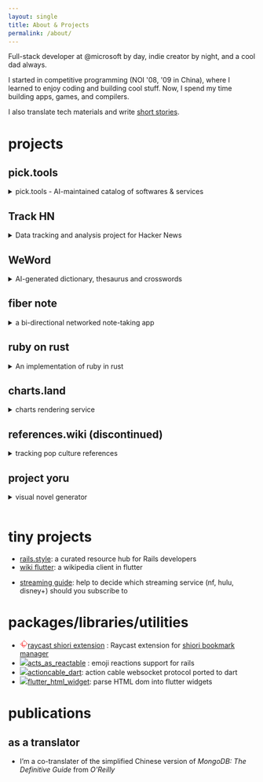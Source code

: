 ```yaml
---
layout: single
title: About & Projects
permalink: /about/
---
```


Full-stack developer at @microsoft by day, indie creator by night, and a cool dad always.

I started in competitive programming (NOI '08, '09 in China), where I learned to enjoy coding and building cool stuff. Now, I spend my time building apps, games, and compilers.

I also translate tech materials and write [short stories](/tags/#story).

# projects

## pick.tools

<details markdown=1>
<summary markdown="span">pick.tools - AI-maintained catalog of softwares & services</summary>

<br>
[pick.tools](https://pick.tools) is an fully AI-maintained catalog of softwares and services. The agents continuously discover, analyze, and categorize tools from different sources, including the their stack, reviews, and testimonies.

<a href="https://pick.tools" target="_blank">
  <img src="/assets/images/pick.tools.1.png" width="480" alt="weword.io">
</a>

</details>

## Track HN

<details markdown=1>
<summary markdown="span">Data tracking and analysis project for Hacker News</summary>

<br>
[Track HN](https://track-hacker-news.com) is a project to track, archive, visualize and analyze data from Hacker News.

The project consists of web tracker, database, server-less functions, no-code dashboards, browser extension, and twitter bot.

Posts/Reports:

- [Track HN: analyze the survival rate of 120,396 Show HN stories (June 2023)](https://nami.land/2023/06/11/track-hn-analyze-survival-rate-of-120-396-show-hn-posts-june-2023.html)
- [Track HN: Score and Rank History (plus My Nocode Experiences)](https://nami.land/2024/05/10/track-hn-rank-history.html)

</details>

## WeWord

<details markdown=1>
<summary markdown="span">AI-generated dictionary, thesaurus and crosswords</summary>

<br>
[WeWord](https://weword.io) is an AI-generated dictionary, thesaurus and crossword puzzles.

It helps to see how the AI sees our world by letting it explain our language.

<a href="https://weword.io" target="_blank">
  <img src="/assets/images/weword.io_words_serendipity.png" width="480" alt="weword.io">
</a>

</details>

## fiber note

<details markdown=1>
<summary markdown="span">a bi-directional networked note-taking app</summary>

<a href="https://github.com/namiwang/fiber-note" target="_blank">
  <img src="/assets/images/fiber-note.gif" width="480" alt="fiber note screenshot">
</a>

[fiber-note](https://github.com/namiwang/fiber-note) is a bi-directional networked note-taking app which is open and self-hosting, inspired by `roam-research`, `obsidian` and others.

I'm working on a series of dev diaries around the building of fiber-note:

- [part #1](https://nami.land/2020/11/12/building-a-roam-like-networked-heavily-customized-realtime-editor-part-1.html)

</details>

## ruby on rust

<!-- https://github.com/gettalong/kramdown/issues/155 -->
<details markdown=1>
<summary markdown="span">An implementation of ruby in rust</summary>

<br>
[ruby-on-rust](https://github.com/ruby-on-rust/ruby-on-rust) is an implementation of <img src="https://cdn.jsdelivr.net/gh/devicons/devicon@latest/icons/ruby/ruby-original.svg" width="16" />ruby language in pure <img src="https://cdn.jsdelivr.net/gh/devicons/devicon@latest/icons/rust/rust-original.svg" width="16" />rust, consists of (barely working) lexer and parser, and a WIP interpreter.

I started this project as a way to learn rust. Eventually, I've learned more than that, including lexer & parser, `ragel`, and a lot of ruby's hidden magic.

Lots of the grammar rules and AST conventions are ripped from the `parser` gem. For lexer, I adapted some rules from `parser` and ported from ragel-6 to ragel-7. For parser, I use `syntax-cli` as the parser generator.

</details>

## charts.land

<details markdown=1>
<summary markdown="span">charts rendering service</summary>

<br>
[charts.land](https://charts.land) is a chart image and animation rendering service. The ultimate goal is to provide an unified API that can render any chart from different libraries (e.g. `d3`, `plotly`, `echarts`, `chart.js`, `vega`, etc.).

</details>

## references.wiki (discontinued)

<details markdown=1>
<summary markdown="span">tracking pop culture references</summary>

<a href="https://references.wiki" target="_blank">
  <img src="/assets/images/ref-wiki.png" width=480 alt="references.wiki screenshot">
</a>

I watched/played so many tv shows/video games that I have to build [references.wiki](https://references.wiki/) to organize and visualize pop culture references between tv shows, video games, fictional characters, etc.

I composed scrappers to fetch and parse the occurrences of pop culture references in different wikia (fandom) sites. Currently I’ve parsed around 5000 references between 1000 works/celebrities.

I built my own knowledge base to cross-reference sources like wikidata, google kg, and wolfram alpha. I implemented a customized editor for user to create new references between works.

The next step will be UGC workflow (I’m considering a git-based one), editing history and data visualization.
</details>

## project yoru

<details markdown=1>
  <summary markdown="span">visual novel generator</summary>

  <img src="/assets/images/project-yoru-1.png" width=480 alt="project yoru screenshot">

  <img src="/assets/images/project-yoru-2.png" width=480 alt="project yoru screenshot">

  [Project yoru](https://github.com/project-yoru) is a set of projects to build cross-platform visual novel games from only assets and scripts, without coding.

  To build this project, I was using `polymer`, lots of `gulp` scripts, `phonegap build`, which are all practically dead by now \:\|
</details>

<br>

# tiny projects

- [rails.style](https://rails.style): a curated resource hub for Rails developers
- [wiki flutter](https://github.com/namiwang/wiki-flutter): a wikipedia client in flutter
<!-- - [1-toolbox.com](https://1-toolbox.com): a public toolbox wiki. -->
- [streaming guide](https://streaming-guide.github.io): help to decide which streaming service (nf, hulu, disney+) should you subscribe to

# packages/libraries/utilities

- <img src="/assets/images/raycast_logo.png" width="16" />[raycast shiori extension](https://www.raycast.com/namiwang/shiori) : Raycast extension for [shiori bookmark manager](https://github.com/go-shiori/shiori/)
- <img src="https://cdn.jsdelivr.net/gh/devicons/devicon@latest/icons/ruby/ruby-original.svg" width="16" />[acts_as_reactable](https://github.com/public-reactions/acts_as_reactable) : emoji reactions support for rails
- <img src="https://cdn.jsdelivr.net/gh/devicons/devicon@latest/icons/dart/dart-original.svg" width="16" />[actioncable_dart](https://github.com/namiwang/actioncable_dart): action cable websocket protocol ported to dart
- <img src="https://cdn.jsdelivr.net/gh/devicons/devicon@latest/icons/dart/dart-original.svg" width="16" />[flutter_html_widget](https://github.com/namiwang/flutter_html_widget): parse HTML dom into flutter widgets

# publications

## as a translator

- I’m a co-translater of the simplified Chinese version of *MongoDB: The Definitive Guide* from *O'Reilly*

<!-- ## as a novelist

- I publish short stories at 圍爐（[weilu.community](https://weilu.community)） -->

<!-- # communities

- ingress enlighten lv.10
- help organized wikipedia offline events in shanghai -->
